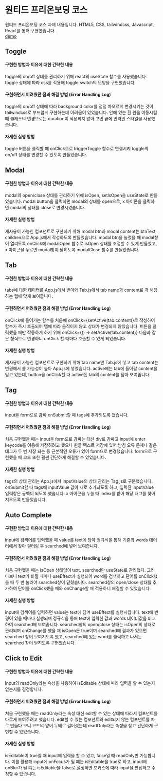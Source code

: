 # 원티드 프리온보딩 코스

원티드 프리온보딩 코스 과제 내용입니다.
HTML5, CSS, tailwindcss, Javascript, React를 통해 구현했습니다.
<br />
[demo](https://dev-jihye.github.io/wanted_pre_onboarding/)

## Toggle

#### 구현한 방법과 이유에 대한 간략한 내용

toggle의 on/off 상태를 관리하기 위해 react의 useState 함수를 사용했습니다. toggle 상태에 따라 css를 적용해 toggle switch의 모양을 구현했습니다.

#### 구현하면서 어려웠던 점과 해결 방법 (Error Handling Log)

toggle의 on/off 상태에 따라 background color를 점점 차오르게 변경시키는 것이 tailwindcss로 부드럽게 구현하는데 어려움이 있었습니다. 안에 있는 흰 원을 이동시킬 때 클래스의 변경으로는 duration이 적용되지 않아 고민 끝에 인라인 스타일을 사용했습니다.

#### 자세한 실행 방법

toggle 버튼을 클릭할 때 onClick으로 triggerToggle 함수로 연결시켜 toggle의 on/off 상태를 변경할 수 있도록 만들었습니다.

## Modal

#### 구현한 방법과 이유에 대한 간략한 내용

modal의 open/close 상태를 관리하기 위해 isOpen, setIsOpen을 useState로 만들었습니다. modal button을 클릭하면 modal의 상태를 open으로, x 아이콘을 클릭하면 modal의 상태를 close로 변경시켰습니다.

#### 자세한 실행 방법

재사용이 가능한 컴포넌트로 구현하기 위해 modal btn과 modal content는 btnText, children으로 App.js에서 작성하도록 만들었습니다. modal btn을 눌렀을 때 modal창이 열리도록 onClick에 modalOpen 함수로 isOpen 상태를 조절할 수 있게 만들었고, x 아이콘을 누르면 modal창이 닫히도록 modalClose 함수를 만들었습니다.

## Tab

#### 구현한 방법과 이유에 대한 간략한 내용

tabs에 대한 데이터를 App.js에서 받아와 Tab.js에서 tab name과 content로 각 해당하는 탭에 맞게 보여줍니다.

#### 구현하면서 어려웠던 점과 해결 방법 (Error Handling Log)

onClick에 들어가는 함수를 처음에 onClick={setActive(tab.content)}로 작성하여 함수가 즉시 호출되어 탭에 따라 움직이지 않고 상태가 변경되지 않았습니다. 버튼을 클릭했을 때만 작동하게 하기 위해 onClick={() => setActive(tab.content)} 다음과 같은 형식으로 변경하니 onClick 할 때마다 호출할 수 있게 되었습니다.

#### 자세한 실행 방법

재사용이 가능한 컴포넌트로 구현하기 위해 tab name만 Tab.js에 넣고 tab content는 변경해서 쓸 가능성이 높아 App.js에 넣었습니다. active에는 tab에 들어갈 content을 담고 있는데, button을 onClick할 때 active된 tab의 content를 담아 보여줍니다.

## Tag

#### 구현한 방법과 이유에 대한 간략한 내용

input을 form으로 감싸 onSubmit할 때 tags에 추가되도록 했습니다.

#### 구현하면서 어려웠던 점과 해결 방법 (Error Handling Log)

처음 구현했을 때는 input을 form으로 감싸는 대신 div로 감싸고 input에 enter keycode를 이용해 저장하려고 했으나 한글 텍스트 저장에 있어 받침 오류 문제나 같은 태그가 두 번 저장 되는 등 근본적인 오류가 있어 form으로 변경했습니다. form으로 구현했을 때 코드 또한 훨씬 간단하게 해결할 수 있었습니다.

#### 자세한 실행 방법

tags의 상태 관리는 App.js에서 inputValue의 상태 관리는 Tag.js로 구분했습니다. onSubmit할 때 tags에 inputValue 값이 새로 추가되도록 하고, 입력된 inputValue 입력창은 공백이 되도록 했습니다. x 아이콘을 누를 때 index를 받아 해당 태그를 찾아 지우도록 만들었습니다.

## Auto Complete

#### 구현한 방법과 이유에 대한 간략한 내용

input에 검색어를 입력했을 때 value를 text에 담아 정규식을 통해 기존의 words 데이터에서 찾아 필터링 후 searched에 넣어 보여줍니다.

#### 구현하면서 어려웠던 점과 해결 방법 (Error Handling Log)

처음 구현했을 때는 isOpen 상태없이 text, searched만 useState로 관리했다. 그러다보니 text가 바뀔 때마다 useEffect가 실행되어 word를 검색하고 단어를 onClick했을 때 두 번 눌러야 searched창이 닫혔습니다. searched창의 open/close 상태를 추가하여 단어를 onClick했을 때와 onChange할 때 적용하니 해결할 수 있었습니다.

#### 자세한 실행 방법

input에 검색어를 입력하면 value는 text에 담겨 useEffect를 실행시킵니다. text에 변경이 있을 때마다 실행되며 정규식을 통해 text에 입력한 값과 words 데이터값을 비교하여 searched에 보여줍니다. searched창의 open/close 상태는 isOpen의 상태로 관리되며 onChange를 했을 때 isOpen은 true이며 searched에 결과가 있으면 searched 창이 보여지도록 했고, searched에 있는 word를 클릭하고 나서는 searched 창이 닫히도록 구현했습니다.

## Click to Edit

#### 구현한 방법과 이유에 대한 간략한 내용

input의 readOnly라는 속성을 사용하여 isEditable 상태에 따라 입력을 할 수 있는지 없는지를 결정합니다.

#### 구현하면서 어려웠던 점과 해결 방법 (Error Handling Log)

처음 구현했을 때는 readOnly라는 속성 대신 edit할 수 있는 상태에 따라서 컴포넌트를 다르게 보여주려고 했습니다. edit할 수 있는 컴포넌트와 edit되지 않는 컴포넌트를 따로 만들다 보니 코드의 양이 두배로 길어졌는데 readOnly라는 속성을 찾고 간단하게 구현할 수 있었습니다.

#### 자세한 실행 방법

isEditable이 true일 때 input에 입력을 할 수 있고, false일 때 readOnly만 가능합니다. 이를 활용해 input에 onFocus가 될 떄는 isEditable을 true로 하고, input에 onBlur가 될 떄는 isEditable을 false로 설정하면 포커스에 따라 input을 편집하고 수정할 수 있습니다.
